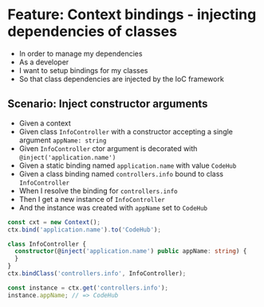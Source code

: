 # Feature: Context bindings - injecting dependencies of classes

- In order to manage my dependencies
- As a developer
- I want to setup bindings for my classes
- So that class dependencies are injected by the IoC framework

## Scenario: Inject constructor arguments

 - Given a context
 - Given class `InfoController` with a constructor
    accepting a single argument `appName: string`
 - Given `InfoController` ctor argument is decorated
     with `@inject('application.name')`
 - Given a static binding named `application.name` with value `CodeHub`
 - Given a class binding named `controllers.info` bound to class `InfoController`
 - When I resolve the binding for `controllers.info`
 - Then I get a new instance of `InfoController`
 - And the instance was created with `appName` set to `CodeHub`

 ```ts
 const cxt = new Context();
 ctx.bind('application.name').to('CodeHub');

 class InfoController {
   constructor(@inject('application.name') public appName: string) {
   }
 }
 ctx.bindClass('controllers.info', InfoController);

 const instance = ctx.get('controllers.info');
 instance.appName; // => CodeHub
 ```
